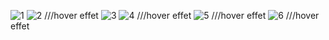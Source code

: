 ![1](https://github.com/user-attachments/assets/43b4a324-fc1a-4cc9-95d1-35c7e87aba4f)
![2](https://github.com/user-attachments/assets/2e5ec983-2c5f-4ff7-9921-8609c964721a)     ///hover effet
![3](https://github.com/user-attachments/assets/e133c524-66ea-4b40-bbed-9f510cc73059)
![4](https://github.com/user-attachments/assets/5209bf15-b7a7-40af-ace4-805036801adb)      ///hover effet
![5](https://github.com/user-attachments/assets/166ed901-6729-4721-b8e9-8b99a5e8364e)       ///hover effet
![6](https://github.com/user-attachments/assets/7026f815-80a8-49f2-a264-b15935cefe2e)       ///hover effet
